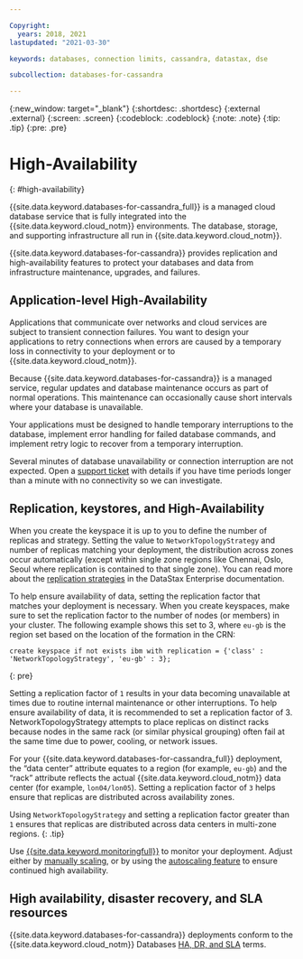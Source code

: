 ```yaml
---

Copyright:
  years: 2018, 2021
lastupdated: "2021-03-30"

keywords: databases, connection limits, cassandra, datastax, dse

subcollection: databases-for-cassandra

---
```


{:new_window: target="_blank"}
{:shortdesc: .shortdesc}
{:external .external}
{:screen: .screen}
{:codeblock: .codeblock}
{:note: .note}
{:tip: .tip}
{:pre: .pre}

# High-Availability
{: #high-availability}

{{site.data.keyword.databases-for-cassandra_full}} is a managed cloud database service that is fully integrated into the {{site.data.keyword.cloud_notm}} environments. The database, storage, and supporting infrastructure all run in {{site.data.keyword.cloud_notm}}.

{{site.data.keyword.databases-for-cassandra}} provides replication and high-availability features to protect your databases and data from infrastructure maintenance, upgrades, and failures.  

## Application-level High-Availability

Applications that communicate over networks and cloud services are subject to transient connection failures. You want to design your applications to retry connections when errors are caused by a temporary loss in connectivity to your deployment or to {{site.data.keyword.cloud_notm}}.

Because {{site.data.keyword.databases-for-cassandra}} is a managed service, regular updates and database maintenance occurs as part of normal operations. This maintenance can occasionally cause short intervals where your database is unavailable. 

Your applications must be designed to handle temporary interruptions to the database, implement error handling for failed database commands, and implement retry logic to recover from a temporary interruption.

Several minutes of database unavailability or connection interruption are not expected. Open a [support ticket](https://cloud.ibm.com/unifiedsupport/cases/add) with details if you have time periods longer than a minute with no connectivity so we can investigate.

## Replication, keystores, and High-Availability

When you create the keyspace it is up to you to define the number of replicas and strategy. Setting the value to `NetworkTopologyStrategy` and number of replicas matching your deployment, the distribution across zones occur automatically (except within single zone regions like Chennai, Oslo, Seoul where replication is contained to that single zone). You can read more about the [replication strategies](https://docs.datastax.com/en/dse/6.0/dse-arch/datastax_enterprise/dbArch/archDataDistributeReplication.html) in the DataStax Enterprise documentation.

To help ensure availability of data, setting the replication factor that matches your deployment is necessary. When you create keyspaces, make sure to set the replication factor to the number of nodes (or members) in your cluster. The following example shows this set to 3, where `eu-gb` is the region set based on the location of the formation in the CRN: 
```
create keyspace if not exists ibm with replication = {'class' : 'NetworkTopologyStrategy', 'eu-gb' : 3};
```
{: pre} 

Setting a replication factor of `1` results in your data becoming unavailable at times due to routine internal maintenance or other interruptions. To help ensure availability of data, it is recommended to set a replication factor of 3. NetworkTopologyStrategy attempts to place replicas on distinct racks because nodes in the same rack (or similar physical grouping) often fail at the same time due to power, cooling, or network issues. 

For your {{site.data.keyword.databases-for-cassandra_full}} deployment, the “data center” attribute equates to a region (for example, `eu-gb`) and the “rack” attribute reflects the actual {{site.data.keyword.cloud_notm}} data center (for example, `lon04/lon05`). Setting a replication factor of `3` helps ensure that replicas are distributed across availability zones.

Using `NetworkTopologyStrategy` and setting a replication factor greater than `1` ensures that replicas are distributed across data centers in multi-zone regions. 
{: .tip}

Use [{{site.data.keyword.monitoringfull}}](/docs/Monitoring-with-Sysdig?topic=Monitoring-with-Sysdig-platform_metrics_enabling) to monitor your deployment. Adjust either by [manually scaling](/docs/databases-for-cassandra?topic=databases-for-cassandra-resources-scaling), or by using the [autoscaling feature](/docs/databases-for-cassandra?topic=databases-for-cassandra-autoscaling) to ensure continued high availability.  

## High availability, disaster recovery, and SLA resources

{{site.data.keyword.databases-for-cassandra}} deployments conform to the {{site.data.keyword.cloud_notm}} Databases [HA, DR, and SLA](/docs/cloud-databases?topic=cloud-databases-ha-dr) terms.

